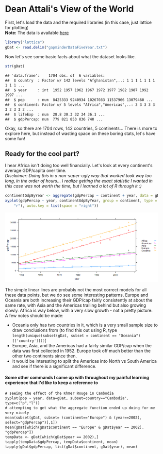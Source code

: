 Dean Attali's View of the World
========================================================

First, let's load the data and the required libraries (in this case, just lattice for plotting)  
**Note:** The data is available [here](http://www.stat.ubc.ca/~jenny/notOcto/STAT545A/examples/gapminder/data/gapminderDataFiveYear.txt)


```r
library("lattice")
gDat <- read.delim("gapminderDataFiveYear.txt")
```


Now let's see some basic facts about what the dataset looks like.


```r
str(gDat)
```

```
## 'data.frame':	1704 obs. of  6 variables:
##  $ country  : Factor w/ 142 levels "Afghanistan",..: 1 1 1 1 1 1 1 1 1 1 ...
##  $ year     : int  1952 1957 1962 1967 1972 1977 1982 1987 1992 1997 ...
##  $ pop      : num  8425333 9240934 10267083 11537966 13079460 ...
##  $ continent: Factor w/ 5 levels "Africa","Americas",..: 3 3 3 3 3 3 3 3 3 3 ...
##  $ lifeExp  : num  28.8 30.3 32 34 36.1 ...
##  $ gdpPercap: num  779 821 853 836 740 ...
```


Okay, so there are 1704 rows, 142 countries, 5 continents... There is more to explore here, but instead of wasting space on these boring stats, let's have some fun!

Ready for the cool part?
--------------------------

I hear Africa isn't doing too well financially. Let's look at every continent's average GDP/capita over time.  
_Disclaimer: Doing this in a non-super-ugly way that worked took way too long, in the order of hours... I realize getting the exact statistic I wanted in this case was not worth the time, but I learned a lot of R through it :)_


```r
continentGdpByYear <- aggregate(gdpPercap ~ continent + year, data = gDat, FUN = mean)
xyplot(gdpPercap ~ year, continentGdpByYear, group = continent, type = c("p", 
    "r"), auto.key = list(space = "right"))
```

![plot of chunk unnamed-chunk-3](figure/unnamed-chunk-3.png) 


The simple linear lines are probably not the most correct models for all these data points, but we do see some interesting patterns. Europe and Oceania are both increasing their GDP/cap fairly consistently at about the same rate, with Asia and the Americas trailing behind but also growing slowly. Africa is way below, with a very slow growth - not a pretty picture.  
A few notes should be made:
* Oceania only has two countries in it, which is a very small sample size to draw conclusions from (to find this out using R, type `length(unique(subset(gDat, subset = continent == "Oceania")[['country']]))`)
* Europe, Asia, and the Americas had a fairly similar GDP/cap when the data was first collected in 1952. Europe took off much better than the other two continents since then.
* It would be interesting to split the Americas into North vs South America and see if there is a significant difference.

#### Some other commands I came up with throughout my painful learning experience that I'd like to keep a reference to
```
# seeing the effect of the Khmer Rouge in Cambodia
xyplot(pop ~ year, data=gDat, subset=country=="Cambodia", type=c("p","l"))
# attempting to get what the aggregate function ended up doing for me very nicely
mean(subset(gDat, subset= (continent=="Europe") & (year==2002), select="gdpPercap")[,1])
mean(gDat[which(gDat$continent == "Europe" & gDat$year == 2002), "gdpPercap"])
tempData <- gDat[which(gDat$year == 2002),]
tapply(tempData$gdpPercap, tempData$continent, mean)
tapply(gDat$gdpPercap, list(gDat$continent, gDat$year), mean)
```
